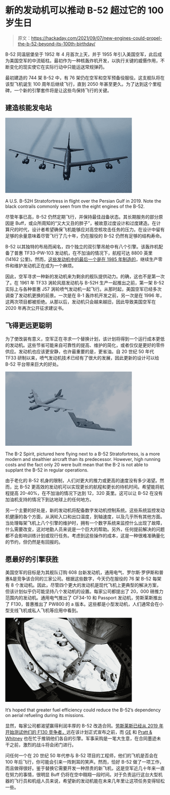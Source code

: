 # 新的发动机可以推动 B-52 超过它的 100 岁生日

> 原文：<https://hackaday.com/2021/09/07/new-engines-could-propel-the-b-52-beyond-its-100th-birthday/>

B-52 同温层堡垒于 1952 年 4 月首次上天，并于 1955 年引入美国空军，此后成为美国空军的中流砥柱。最初作为一种核轰炸机开发，以执行关键的威慑作用，不断变化的现实使它在实际行动中只能运送常规弹药。

最初建造的 744 架 B-52 中，有 76 架仍在空军和空军预备役服役。这支舰队将在该型飞机诞生 100 周年后继续飞行，直到 2050 年甚至更久。为了达到这个里程碑，一个新的引擎套件将是让这些鸟保持飞行的关键。

## 建造核能发电站

[![](img/e7cfe57238216d9a9f9b7bfdd65a5276.png)](https://hackaday.com/wp-content/uploads/2021/08/B52persian.jpg)

A U.S. B-52H Stratofortress in flight over the Persian Gulf in 2019\. Note the black contrails commonly seen from the eight engines of the B-52.

尽管年事已高，B-52 仍然定期飞行，并保持最佳战备状态。其长期服务的部分原因是 Buff，或众所周知的“又大又丑的胖子”，被故意过度设计和过度建造。在计算尺的时代，设计者希望确保飞机能够应对高空核攻击任务的压力。在设计中留有足够的余量意味着尽管飞行了几十年，仍在服役的 B-52 仍然有足够的结构寿命。

B-52 以其独特的布局而闻名，四个独立的双引擎吊舱中有八个引擎。该轰炸机配备了普惠 TF33-PW-103 发动机，在不加油的情况下，航程可达 8800 英里(14162 公里)。然而，[这些发动机中的最后一个是在 1985 年制造的](https://newsroom.prattwhitney.com/2015-08-07-Pratt-Whitneys-TF33-Engine-Celebrates-its-55th-Year-with-a-Promise-of-Many-More-to-Come)，继续生产零件和维护发动机正在成为一个麻烦。

因此，空军寻求一种新的发动机来为剩余的舰队提供动力。的确，这也不是第一次了。在 1961 年 TF33 涡轮风扇发动机与 B-52H 生产一起推出之前，第一架 B-52 实际上与各种普惠 J57 涡轮喷气发动机一起飞行。从那时起，美国空军已经多次调查了发动机更换的前景。一次是在 B-1 轰炸机开发之前，另一次是在 1996 年，这两次项目都被拒绝。从那以后，发动机只会越来越旧，因此导致美国空军在 2020 年再次公开征求建议书。

## 飞得更远更聪明

为了使改装有意义，空军正在寻求一个替换计划，该计划将得到一个运行成本更低的发动机。这些节省可能来自可靠性的提高、维护的简化，或者仅仅是更好的零件供应。发动机也应该更安静，也许最重要的是，更省油。自 20 世纪 50 年代 TF33 研制以来，喷气发动机技术已经有了很大的发展，因此更新的设计可以给 B-52 平台带来巨大的好处。

[![](img/bce491c64a64ade81d8b1475eeec86e7.png)](https://hackaday.com/wp-content/uploads/2021/08/640px-B-52_and_B-2.jpg)

The B-2 Spirit, pictured here flying next to a B-52 Stratofortress, is a more modern and stealthier aircraft than its predecessor. However, high running costs and the fact only 20 were built mean that the B-2 is not able to supplant the B-52 in regular operations.

由于老化的 B-52 机身的限制，人们对更大的推力或更高的速度没有多少渴望。然而，比 B-52 更高效的发动机可以实现更长的航程和更长的待机时间。希望能将航程提高 20-40%，在不加油的情况下达到 12，320 英里。这可以让 B-52 在没有加油机支持的情况下到达地球上的任何地方。

另一个主要的好处是，新的发动机将配备数字发动机控制系统。这些系统监控发动机健康的各个方面，从涡轮入口和出口温度，到轴速度，以及几乎所有其他方面。当处理每架飞机上八个引擎的维护时，拥有一个数字系统来监控什么出现了故障，什么需要改变，这对地勤人员来说是一个巨大的帮助。另外，任何提前解决的问题都不会影响训练计划或现行任务。考虑到这些操作的成本，这是一种很难准确量化的节约，但仍然是有回报的。

## 愿最好的引擎获胜

美国空军的目标是为其舰队订购 608 台新发动机，通用电气、罗尔斯·罗伊斯和普惠&是竞争该合同的三家公司。根据这些数字，今天仍在服役的 76 架 B-52 每架有 8 个发动机。因此，尽管四个更大的发动机是现代飞机上更典型的解决方案，但该计划似乎仍可能坚持八个发动机的设置。每家公司都提出了 20，000 磅推力范围内的发动机。通用电气推出了 CF34-10 和 Passport 发动机，劳斯莱斯推出了 F130，普惠推出了 PW800 的 a 版本。这些都是小型发动机，人们通常会在小型支线飞机或私人飞机等应用中看到。

[![](img/6c32d0414b528d72bbcd26e0fa78927d.png)](https://hackaday.com/wp-content/uploads/2021/08/640px-B-52_Refueling.jpg)

It’s hoped that greater fuel efficiency could reduce the B-52’s dependency on aerial refueling during its missions.

显然，每家公司都渴望赢得利润丰厚的 B-52 改造合同。[劳斯莱斯已经从 2019 年开始测试他们的 F130 竞争者，](https://www.rolls-royce.com/media/press-releases/2019/16-09-2019-rr-f130-engine-for-b-52-completes-early-testing-in-indianapolis.aspx)远在该计划正式宣布之前，而 [GE](https://www.geaviation.com/military/engines/b-52) 和 [Pratt & Whitney](https://prattwhitney.com/products-and-services/products/military-engines/B52CERP) 也在忙于推销他们各自的引擎。军事采购是一笔大生意，在合同墨迹未干之前，激烈的战斗将会闭门进行。

问任何一个在 20 世纪 50 年代参与 B-52 项目的工程师，他们的飞机是否会在 100 年后飞行，你可能会引来一阵刺耳的笑声。然而，恰好 B-52 做了一项工作，而且做得很好。鉴于替换它需要开发一种昂贵的新飞机，这是空军近几十年来一直在努力的事情，很明显 Buff 仍将在空中翱翔一段时间。对于负责运行这台大型机器的飞行员和机组人员来说，希望新的发动机能在未来几年里让这项任务变得轻松一些。